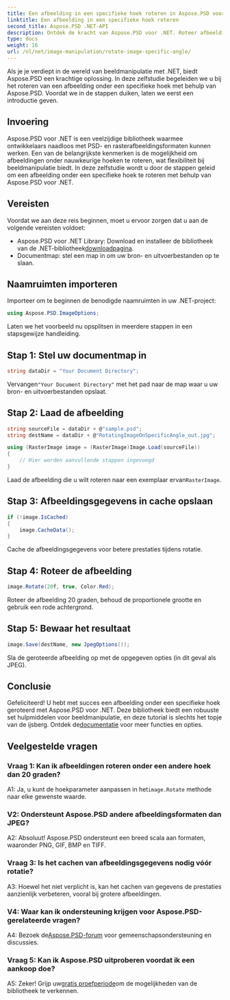 ```yaml
---
title: Een afbeelding in een specifieke hoek roteren in Aspose.PSD voor .NET
linktitle: Een afbeelding in een specifieke hoek roteren
second_title: Aspose.PSD .NET-API
description: Ontdek de kracht van Aspose.PSD voor .NET. Roteer afbeeldingen moeiteloos onder specifieke hoeken. Download de bibliotheek en begin met het naadloos manipuleren van afbeeldingen.
type: docs
weight: 16
url: /nl/net/image-manipulation/rotate-image-specific-angle/
---
```

Als je je verdiept in de wereld van beeldmanipulatie met .NET, biedt Aspose.PSD een krachtige oplossing. In deze zelfstudie begeleiden we u bij het roteren van een afbeelding onder een specifieke hoek met behulp van Aspose.PSD. Voordat we in de stappen duiken, laten we eerst een introductie geven.

## Invoering

Aspose.PSD voor .NET is een veelzijdige bibliotheek waarmee ontwikkelaars naadloos met PSD- en rasterafbeeldingsformaten kunnen werken. Een van de belangrijkste kenmerken is de mogelijkheid om afbeeldingen onder nauwkeurige hoeken te roteren, wat flexibiliteit bij beeldmanipulatie biedt. In deze zelfstudie wordt u door de stappen geleid om een afbeelding onder een specifieke hoek te roteren met behulp van Aspose.PSD voor .NET.

## Vereisten

Voordat we aan deze reis beginnen, moet u ervoor zorgen dat u aan de volgende vereisten voldoet:

-  Aspose.PSD voor .NET Library: Download en installeer de bibliotheek van de .NET-bibliotheek[downloadpagina](https://releases.aspose.com/psd/net/).
- Documentmap: stel een map in om uw bron- en uitvoerbestanden op te slaan.

## Naamruimten importeren

Importeer om te beginnen de benodigde naamruimten in uw .NET-project:

```csharp
using Aspose.PSD.ImageOptions;
```

Laten we het voorbeeld nu opsplitsen in meerdere stappen in een stapsgewijze handleiding.

## Stap 1: Stel uw documentmap in

```csharp
string dataDir = "Your Document Directory";
```

 Vervangen`"Your Document Directory"` met het pad naar de map waar u uw bron- en uitvoerbestanden opslaat.

## Stap 2: Laad de afbeelding

```csharp
string sourceFile = dataDir + @"sample.psd";
string destName = dataDir + @"RotatingImageOnSpecificAngle_out.jpg";

using (RasterImage image = (RasterImage)Image.Load(sourceFile))
{
    // Hier worden aanvullende stappen ingevoegd
}
```

 Laad de afbeelding die u wilt roteren naar een exemplaar ervan`RasterImage`.

## Stap 3: Afbeeldingsgegevens in cache opslaan

```csharp
if (!image.IsCached)
{
    image.CacheData();
}
```

Cache de afbeeldingsgegevens voor betere prestaties tijdens rotatie.

## Stap 4: Roteer de afbeelding

```csharp
image.Rotate(20f, true, Color.Red);
```

Roteer de afbeelding 20 graden, behoud de proportionele grootte en gebruik een rode achtergrond.

## Stap 5: Bewaar het resultaat

```csharp
image.Save(destName, new JpegOptions());
```

Sla de geroteerde afbeelding op met de opgegeven opties (in dit geval als JPEG).

## Conclusie

 Gefeliciteerd! U hebt met succes een afbeelding onder een specifieke hoek geroteerd met Aspose.PSD voor .NET. Deze bibliotheek biedt een robuuste set hulpmiddelen voor beeldmanipulatie, en deze tutorial is slechts het topje van de ijsberg. Ontdek de[documentatie](https://reference.aspose.com/psd/net/) voor meer functies en opties.

## Veelgestelde vragen

### Vraag 1: Kan ik afbeeldingen roteren onder een andere hoek dan 20 graden?

 A1: Ja, u kunt de hoekparameter aanpassen in het`image.Rotate` methode naar elke gewenste waarde.

### V2: Ondersteunt Aspose.PSD andere afbeeldingsformaten dan JPEG?

A2: Absoluut! Aspose.PSD ondersteunt een breed scala aan formaten, waaronder PNG, GIF, BMP en TIFF.

### Vraag 3: Is het cachen van afbeeldingsgegevens nodig vóór rotatie?

A3: Hoewel het niet verplicht is, kan het cachen van gegevens de prestaties aanzienlijk verbeteren, vooral bij grotere afbeeldingen.

### V4: Waar kan ik ondersteuning krijgen voor Aspose.PSD-gerelateerde vragen?

 A4: Bezoek de[Aspose.PSD-forum](https://forum.aspose.com/c/psd/34) voor gemeenschapsondersteuning en discussies.

### Vraag 5: Kan ik Aspose.PSD uitproberen voordat ik een aankoop doe?

 A5: Zeker! Grijp uw[gratis proefperiode](https://releases.aspose.com/)om de mogelijkheden van de bibliotheek te verkennen.